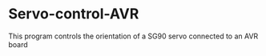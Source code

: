 # Servo-control-AVR
This program controls the orientation of a SG90 servo connected to an AVR board


